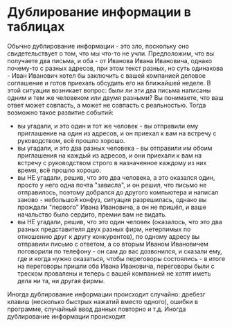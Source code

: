 # Дублирование информации в таблицах

Обычно дублирование информации - это зло, поскольку оно свидетельствует о том, что мы что-то не учли. Предположим, что вы получаете два письма, и оба - от Иванова Ивана Ивановича, однако почему-то с разных адресов, при этом текст разных, но суть одинакова - Иван Иванович хотел бы заключить с вашей компанией деловое соглашение и готов приехать обсудить его на ближайшей неделе. В этой ситуации возникает вопрос: были ли эти два письма написаны одним и тем же человеком или двумя разными? Вы понимаете, что ваш ответ может совпасть, а может не совпасть с реальностью. Тогда возможно такое развитие событий:

* вы угадали, и это один и тот же человек - вы отправили ему приглашение на один из адресов, и он приехал к вам на встречу с руководством, всё прошло хорошо.
* вы угадали, и это два разных человека - вы отправили им обоим приглашения на каждый из адресов, и они приехали к вам на встречу с руководством строго в назначенное каждому из них время, всё прошло хорошо.
* вы НЕ угадали, решив, что это два человека, а это оказался один, просто у него одна почта "зависла", и он решил, что письмо не отправилось, поэтому добрался до другого компьютера и написал заново - небольшой конфуз, ситуация разрешилась, однако вы прождали "первого" Ивана Ивановича, а он не пришёл, и ваше начальство было сердито, премии вам не видать.
* вы НЕ угадали, решив, что это один человек (оказалось, что это два разных представителя двух разных фирм, нетерпимых по отношению друг к другу конкурентов), по одному адресу вы отправили письмо с ответом, а со вторым Иваном Ивановичем поговорили по телефону - он сам до вас дозвонился, и сказали ему, где и когда нужно оказаться, чтобы переговоры состоялись - в итоге на переговоры пришли оба Ивана Ивановича, переговоры были с треском провалены и теперь с вашей компанией не хотят иметь дела ни та, ни другая фирмы.

Иногда дублирование информации происходит случайно: дребезг клавиш (несколько быстрых нажатий вместо одного), ошибки в программе, случайный ввод данных повторно и т.д. Иногда дублирование информации происходит 



